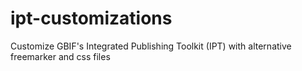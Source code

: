 ipt-customizations
==================

Customize GBIF's Integrated Publishing Toolkit (IPT) with alternative freemarker and css files